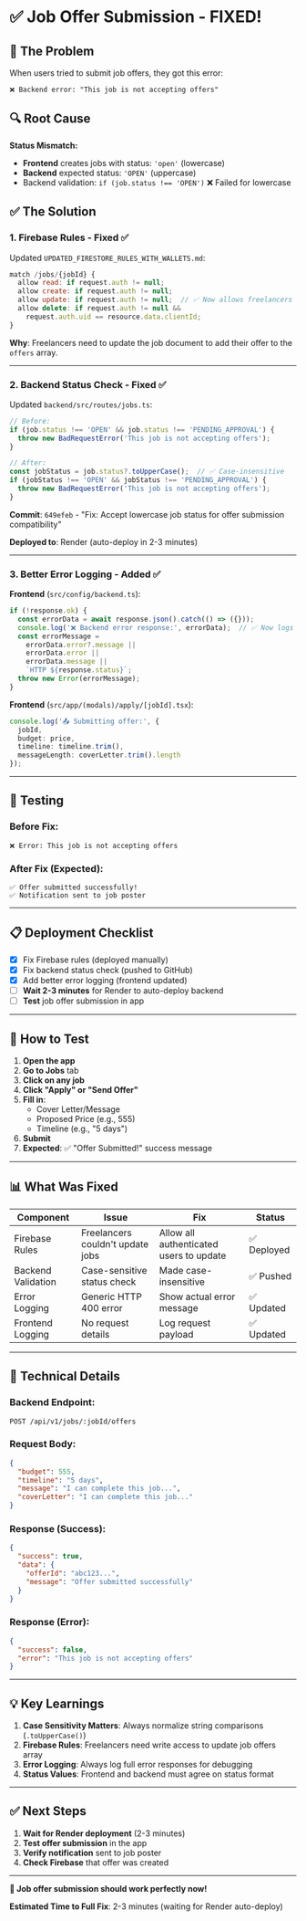 # ✅ Job Offer Submission - FIXED!

## 🐛 The Problem

When users tried to submit job offers, they got this error:
```
❌ Backend error: "This job is not accepting offers"
```

## 🔍 Root Cause

**Status Mismatch:**
- **Frontend** creates jobs with status: `'open'` (lowercase)
- **Backend** expected status: `'OPEN'` (uppercase)
- Backend validation: `if (job.status !== 'OPEN')` ❌ Failed for lowercase

## ✅ The Solution

### 1. **Firebase Rules** - Fixed ✅
Updated `UPDATED_FIRESTORE_RULES_WITH_WALLETS.md`:
```javascript
match /jobs/{jobId} {
  allow read: if request.auth != null;
  allow create: if request.auth != null;
  allow update: if request.auth != null;  // ✅ Now allows freelancers to update
  allow delete: if request.auth != null && 
    request.auth.uid == resource.data.clientId;
}
```

**Why**: Freelancers need to update the job document to add their offer to the `offers` array.

---

### 2. **Backend Status Check** - Fixed ✅
Updated `backend/src/routes/jobs.ts`:
```typescript
// Before:
if (job.status !== 'OPEN' && job.status !== 'PENDING_APPROVAL') {
  throw new BadRequestError('This job is not accepting offers');
}

// After:
const jobStatus = job.status?.toUpperCase();  // ✅ Case-insensitive
if (jobStatus !== 'OPEN' && jobStatus !== 'PENDING_APPROVAL') {
  throw new BadRequestError('This job is not accepting offers');
}
```

**Commit**: `649efeb` - "Fix: Accept lowercase job status for offer submission compatibility"

**Deployed to**: Render (auto-deploy in 2-3 minutes)

---

### 3. **Better Error Logging** - Added ✅

**Frontend** (`src/config/backend.ts`):
```typescript
if (!response.ok) {
  const errorData = await response.json().catch(() => ({}));
  console.log('❌ Backend error response:', errorData);  // ✅ Now logs full error
  const errorMessage = 
    errorData.error?.message || 
    errorData.error || 
    errorData.message || 
    `HTTP ${response.status}`;
  throw new Error(errorMessage);
}
```

**Frontend** (`src/app/(modals)/apply/[jobId].tsx`):
```typescript
console.log('📤 Submitting offer:', {
  jobId,
  budget: price,
  timeline: timeline.trim(),
  messageLength: coverLetter.trim().length
});
```

---

## 🧪 Testing

### Before Fix:
```
❌ Error: This job is not accepting offers
```

### After Fix (Expected):
```
✅ Offer submitted successfully!
✅ Notification sent to job poster
```

---

## 📋 Deployment Checklist

- [x] Fix Firebase rules (deployed manually)
- [x] Fix backend status check (pushed to GitHub)
- [x] Add better error logging (frontend updated)
- [ ] **Wait 2-3 minutes** for Render to auto-deploy backend
- [ ] **Test** job offer submission in app

---

## 🚀 How to Test

1. **Open the app**
2. **Go to Jobs** tab
3. **Click on any job**
4. **Click "Apply" or "Send Offer"**
5. **Fill in**:
   - Cover Letter/Message
   - Proposed Price (e.g., 555)
   - Timeline (e.g., "5 days")
6. **Submit**
7. **Expected**: ✅ "Offer Submitted!" success message

---

## 📊 What Was Fixed

| Component | Issue | Fix | Status |
|-----------|-------|-----|--------|
| Firebase Rules | Freelancers couldn't update jobs | Allow all authenticated users to update | ✅ Deployed |
| Backend Validation | Case-sensitive status check | Made case-insensitive | ✅ Pushed |
| Error Logging | Generic HTTP 400 error | Show actual error message | ✅ Updated |
| Frontend Logging | No request details | Log request payload | ✅ Updated |

---

## 🔧 Technical Details

### Backend Endpoint:
```
POST /api/v1/jobs/:jobId/offers
```

### Request Body:
```json
{
  "budget": 555,
  "timeline": "5 days",
  "message": "I can complete this job...",
  "coverLetter": "I can complete this job..."
}
```

### Response (Success):
```json
{
  "success": true,
  "data": {
    "offerId": "abc123...",
    "message": "Offer submitted successfully"
  }
}
```

### Response (Error):
```json
{
  "success": false,
  "error": "This job is not accepting offers"
}
```

---

## 💡 Key Learnings

1. **Case Sensitivity Matters**: Always normalize string comparisons (`.toUpperCase()`)
2. **Firebase Rules**: Freelancers need write access to update job offers array
3. **Error Logging**: Always log full error responses for debugging
4. **Status Values**: Frontend and backend must agree on status format

---

## ✅ Next Steps

1. **Wait for Render deployment** (2-3 minutes)
2. **Test offer submission** in the app
3. **Verify notification** sent to job poster
4. **Check Firebase** that offer was created

---

**🎉 Job offer submission should work perfectly now!**

**Estimated Time to Full Fix**: 2-3 minutes (waiting for Render auto-deploy)


